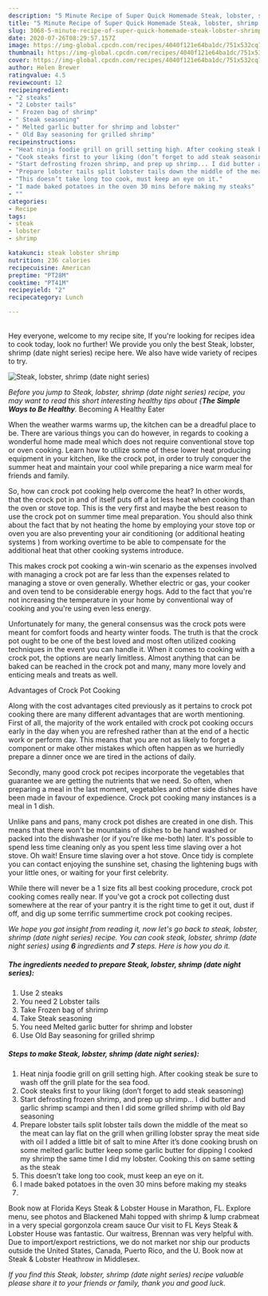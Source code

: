```yaml
---
description: "5 Minute Recipe of Super Quick Homemade Steak, lobster, shrimp (date night series)"
title: "5 Minute Recipe of Super Quick Homemade Steak, lobster, shrimp (date night series)"
slug: 3068-5-minute-recipe-of-super-quick-homemade-steak-lobster-shrimp-date-night-series
date: 2020-07-26T08:29:57.157Z
image: https://img-global.cpcdn.com/recipes/4040f121e64ba1dc/751x532cq70/steak-lobster-shrimp-date-night-series-recipe-main-photo.jpg
thumbnail: https://img-global.cpcdn.com/recipes/4040f121e64ba1dc/751x532cq70/steak-lobster-shrimp-date-night-series-recipe-main-photo.jpg
cover: https://img-global.cpcdn.com/recipes/4040f121e64ba1dc/751x532cq70/steak-lobster-shrimp-date-night-series-recipe-main-photo.jpg
author: Helen Brewer
ratingvalue: 4.5
reviewcount: 12
recipeingredient:
- "2 steaks"
- "2 Lobster tails"
- " Frozen bag of shrimp"
- " Steak seasoning"
- " Melted garlic butter for shrimp and lobster"
- " Old Bay seasoning for grilled shrimp"
recipeinstructions:
- "Heat ninja foodie grill on grill setting high. After cooking steak be sure to wash off the grill plate for the sea food."
- "Cook steaks first to your liking (don’t forget to add steak seasoning)"
- "Start defrosting frozen shrimp, and prep up shrimp... I did butter and garlic shrimp scampi and then I did some grilled shrimp with old Bay seasoning"
- "Prepare lobster tails split lobster tails down the middle of the meat so the meat can lay flat on the grill when grilling lobster spray the meat side with oil I added a little bit of salt to mine After it’s done cooking brush on some melted garlic butter keep some garlic butter for dipping I cooked my shrimp the same time I did my lobster. Cooking this on same setting as the steak"
- "This doesn’t take long too cook, must keep an eye on it."
- "I made baked potatoes in the oven 30 mins before making my steaks"
- ""
categories:
- Recipe
tags:
- steak
- lobster
- shrimp

katakunci: steak lobster shrimp 
nutrition: 236 calories
recipecuisine: American
preptime: "PT28M"
cooktime: "PT41M"
recipeyield: "2"
recipecategory: Lunch

---
```

<br>
Hey everyone, welcome to my recipe site, If you're looking for recipes idea to cook today, look no further! We provide you only the best Steak, lobster, shrimp (date night series) recipe here. We also have wide variety of recipes to try.
<br>


![Steak, lobster, shrimp (date night series)](https://img-global.cpcdn.com/recipes/4040f121e64ba1dc/751x532cq70/steak-lobster-shrimp-date-night-series-recipe-main-photo.jpg)

<i>Before you jump to Steak, lobster, shrimp (date night series) recipe, you may want to read this short interesting healthy tips about {<strong>The Simple Ways to Be Healthy</strong>.</i>
Becoming A Healthy Eater


When the weather warms warms up, the kitchen can be a dreadful place to be. There are various things you can do however, in regards to cooking a wonderful home made meal which does not require conventional stove top or oven cooking. Learn how to utilize some of these lower heat producing equipment in your kitchen, like the crock pot, in order to truly conquer the summer heat and maintain your cool while preparing a nice warm meal for friends and family.

So, how can crock pot cooking help overcome the heat? In other words, that the crock pot in and of itself puts off a lot less heat when cooking than the oven or stove top. This is the very first and maybe the best reason to use the crock pot on summer time meal preparation. You should also think about the fact that by not heating the home by employing your stove top or oven you are also preventing your air conditioning (or additional heating systems ) from working overtime to be able to compensate for the additional heat that other cooking systems introduce.

This makes crock pot cooking a win-win scenario as the expenses involved with managing a crock pot are far less than the expenses related to managing a stove or oven generally. Whether electric or gas, your cooker and oven tend to be considerable energy hogs. Add to the fact that you're not increasing the temperature in your home by conventional way of cooking and you're using even less energy.

Unfortunately for many, the general consensus was the crock pots were meant for comfort foods and hearty winter foods.  The truth is that the crock pot ought to be one of the best loved and most often utilized cooking techniques in the event you can handle it. When it comes to cooking with a crock pot, the options are nearly limitless.  Almost anything that can be baked can be reached in the crock pot and many, many more lovely and enticing meals and treats as well.

Advantages of Crock Pot Cooking

Along with the cost advantages cited previously as it pertains to crock pot cooking there are many different advantages that are worth mentioning. First of all, the majority of the work entailed with crock pot cooking occurs early in the day when you are refreshed rather than at the end of a hectic work or perform day. This means that you are not as likely to forget a component or make other mistakes which often happen as we hurriedly prepare a dinner once we are tired in the actions of daily.

Secondly, many good crock pot recipes incorporate the vegetables that guarantee we are getting the nutrients that we need. So often, when preparing a meal in the last moment, vegetables and other side dishes have been made in favour of expedience. Crock pot cooking many instances is a meal in 1 dish.

 Unlike pans and pans, many crock pot dishes are created in one dish. This means that there won't be mountains of dishes to be hand washed or packed into the dishwasher (or if you're like me-both) later. It's possible to spend less time cleaning only as you spent less time slaving over a hot stove. Oh wait! Ensure time slaving over a hot stove. Once tidy is complete you can contact enjoying the sunshine set, chasing the lightening bugs with your little ones, or waiting for your first celebrity.

While there will never be a 1 size fits all best cooking procedure, crock pot cooking comes really near. If you've got a crock pot collecting dust somewhere at the rear of your pantry it is the right time to get it out, dust if off, and dig up some terrific summertime crock pot cooking recipes.


<i>We hope you got insight from reading it, now let's go back to steak, lobster, shrimp (date night series) recipe. You can cook steak, lobster, shrimp (date night series) using <strong>6</strong> ingredients and <strong>7</strong> steps. Here is how you do it.
</i>

##### The ingredients needed to prepare Steak, lobster, shrimp (date night series):

1. Use 2 steaks
1. You need 2 Lobster tails
1. Take  Frozen bag of shrimp
1. Take  Steak seasoning
1. You need  Melted garlic butter for shrimp and lobster
1. Use  Old Bay seasoning for grilled shrimp


##### Steps to make Steak, lobster, shrimp (date night series):

1. Heat ninja foodie grill on grill setting high. After cooking steak be sure to wash off the grill plate for the sea food.
1. Cook steaks first to your liking (don’t forget to add steak seasoning)
1. Start defrosting frozen shrimp, and prep up shrimp... I did butter and garlic shrimp scampi and then I did some grilled shrimp with old Bay seasoning
1. Prepare lobster tails split lobster tails down the middle of the meat so the meat can lay flat on the grill when grilling lobster spray the meat side with oil I added a little bit of salt to mine After it’s done cooking brush on some melted garlic butter keep some garlic butter for dipping I cooked my shrimp the same time I did my lobster. Cooking this on same setting as the steak
1. This doesn’t take long too cook, must keep an eye on it.
1. I made baked potatoes in the oven 30 mins before making my steaks
1. 


Book now at Florida Keys Steak &amp; Lobster House in Marathon, FL. Explore menu, see photos and Blackened Mahi topped with shrimp &amp; lump crabmeat in a very special gorgonzola cream sauce Our visit to FL Keys Steak &amp; Lobster House was fantastic. Our waitress, Brennan was very helpful with. Due to import/export restrictions, we do not market nor ship our products outside the United States, Canada, Puerto Rico, and the U. Book now at Steak &amp; Lobster Heathrow in Middlesex. 

<i>If you find this Steak, lobster, shrimp (date night series) recipe valuable please share it to your friends or family, thank you and good luck.</i>

